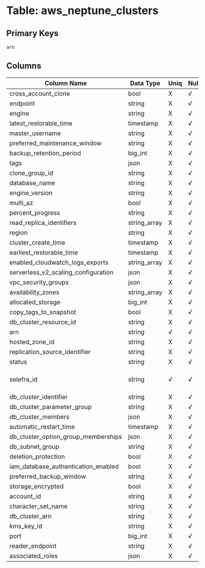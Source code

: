# Table: aws_neptune_clusters

## Primary Keys 

```
arn
```


## Columns 

|  Column Name   |  Data Type  | Uniq | Nullable | Description | 
|  ----  | ----  | ----  | ----  | ---- | 
| cross_account_clone | bool | X | √ |  | 
| endpoint | string | X | √ |  | 
| engine | string | X | √ |  | 
| latest_restorable_time | timestamp | X | √ |  | 
| master_username | string | X | √ |  | 
| preferred_maintenance_window | string | X | √ |  | 
| backup_retention_period | big_int | X | √ |  | 
| tags | json | X | √ |  | 
| clone_group_id | string | X | √ |  | 
| database_name | string | X | √ |  | 
| engine_version | string | X | √ |  | 
| multi_az | bool | X | √ |  | 
| percent_progress | string | X | √ |  | 
| read_replica_identifiers | string_array | X | √ |  | 
| region | string | X | √ |  | 
| cluster_create_time | timestamp | X | √ |  | 
| earliest_restorable_time | timestamp | X | √ |  | 
| enabled_cloudwatch_logs_exports | string_array | X | √ |  | 
| serverless_v2_scaling_configuration | json | X | √ |  | 
| vpc_security_groups | json | X | √ |  | 
| availability_zones | string_array | X | √ |  | 
| allocated_storage | big_int | X | √ |  | 
| copy_tags_to_snapshot | bool | X | √ |  | 
| db_cluster_resource_id | string | X | √ |  | 
| arn | string | √ | √ |  | 
| hosted_zone_id | string | X | √ |  | 
| replication_source_identifier | string | X | √ |  | 
| status | string | X | √ |  | 
| selefra_id | string | √ | √ | primary keys value md5 | 
| db_cluster_identifier | string | X | √ |  | 
| db_cluster_parameter_group | string | X | √ |  | 
| db_cluster_members | json | X | √ |  | 
| automatic_restart_time | timestamp | X | √ |  | 
| db_cluster_option_group_memberships | json | X | √ |  | 
| db_subnet_group | string | X | √ |  | 
| deletion_protection | bool | X | √ |  | 
| iam_database_authentication_enabled | bool | X | √ |  | 
| preferred_backup_window | string | X | √ |  | 
| storage_encrypted | bool | X | √ |  | 
| account_id | string | X | √ |  | 
| character_set_name | string | X | √ |  | 
| db_cluster_arn | string | X | √ |  | 
| kms_key_id | string | X | √ |  | 
| port | big_int | X | √ |  | 
| reader_endpoint | string | X | √ |  | 
| associated_roles | json | X | √ |  | 


